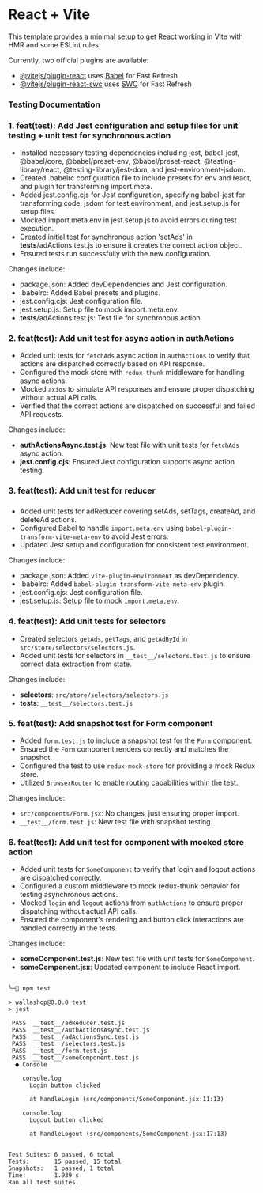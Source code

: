 # React + Vite

This template provides a minimal setup to get React working in Vite with HMR and some ESLint rules.

Currently, two official plugins are available:

- [@vitejs/plugin-react](https://github.com/vitejs/vite-plugin-react/blob/main/packages/plugin-react/README.md) uses [Babel](https://babeljs.io/) for Fast Refresh
- [@vitejs/plugin-react-swc](https://github.com/vitejs/vite-plugin-react-swc) uses [SWC](https://swc.rs/) for Fast Refresh

### Testing Documentation

### 1. feat(test): Add Jest configuration and setup files for unit testing + unit test for synchronous action

- Installed necessary testing dependencies including jest, babel-jest, @babel/core, @babel/preset-env, @babel/preset-react, @testing-library/react, @testing-library/jest-dom, and jest-environment-jsdom.
- Created .babelrc configuration file to include presets for env and react, and plugin for transforming import.meta.
- Added jest.config.cjs for Jest configuration, specifying babel-jest for transforming code, jsdom for test environment, and jest.setup.js for setup files.
- Mocked import.meta.env in jest.setup.js to avoid errors during test execution.
- Created initial test for synchronous action 'setAds' in **tests**/adActions.test.js to ensure it creates the correct action object.
- Ensured tests run successfully with the new configuration.

Changes include:

- package.json: Added devDependencies and Jest configuration.
- .babelrc: Added Babel presets and plugins.
- jest.config.cjs: Jest configuration file.
- jest.setup.js: Setup file to mock import.meta.env.
- **tests**/adActions.test.js: Test file for synchronous action.

### 2. feat(test): Add unit test for async action in authActions

- Added unit tests for `fetchAds` async action in `authActions` to verify that actions are dispatched correctly based on API response.
- Configured the mock store with `redux-thunk` middleware for handling async actions.
- Mocked `axios` to simulate API responses and ensure proper dispatching without actual API calls.
- Verified that the correct actions are dispatched on successful and failed API requests.

Changes include:

- **authActionsAsync.test.js**: New test file with unit tests for `fetchAds` async action.
- **jest.config.cjs**: Ensured Jest configuration supports async action testing.

### 3. feat(test): Add unit test for reducer

### 

- Added unit tests for adReducer covering setAds, setTags, createAd, and deleteAd actions.
- Configured Babel to handle `import.meta.env` using `babel-plugin-transform-vite-meta-env` to avoid Jest errors.
- Updated Jest setup and configuration for consistent test environment.

Changes include:

- package.json: Added `vite-plugin-environment` as devDependency.
- .babelrc: Added `babel-plugin-transform-vite-meta-env` plugin.
- jest.config.cjs: Jest configuration file.
- jest.setup.js: Setup file to mock `import.meta.env`.

### 4.  feat(test): Add unit tests for selectors

- Created selectors `getAds`, `getTags`, and `getAdById` in `src/store/selectors/selectors.js`.
- Added unit tests for selectors in `__test__/selectors.test.js` to ensure correct data extraction from state.

Changes include:

- **selectors**: `src/store/selectors/selectors.js`
- **tests**: `__test__/selectors.test.js`

### 5. feat(test): Add snapshot test for Form component

- Added `form.test.js` to include a snapshot test for the `Form` component.
- Ensured the `Form` component renders correctly and matches the snapshot.
- Configured the test to use `redux-mock-store` for providing a mock Redux store.
- Utilized `BrowserRouter` to enable routing capabilities within the test.

Changes include:

- `src/components/Form.jsx`: No changes, just ensuring proper import.
- `__test__/form.test.js`: New test file with snapshot testing.

### 6. feat(test): Add unit test for component with mocked store action

- Added unit tests for `SomeComponent` to verify that login and logout actions are dispatched correctly.
- Configured a custom middleware to mock redux-thunk behavior for testing asynchronous actions.
- Mocked `login` and `logout` actions from `authActions` to ensure proper dispatching without actual API calls.
- Ensured the component's rendering and button click interactions are handled correctly in the tests.

Changes include:

- **someComponent.test.js**: New test file with unit tests for `SomeComponent`.
- **someComponent.jsx**: Updated component to include React import.

```shell

╰─ npm test

> wallashop@0.0.0 test
> jest

 PASS  __test__/adReducer.test.js
 PASS  __test__/authActionsAsync.test.js
 PASS  __test__/adActionsSync.test.js
 PASS  __test__/selectors.test.js
 PASS  __test__/form.test.js
 PASS  __test__/someComponent.test.js
  ● Console

    console.log
      Login button clicked

      at handleLogin (src/components/SomeComponent.jsx:11:13)

    console.log
      Logout button clicked

      at handleLogout (src/components/SomeComponent.jsx:17:13)


Test Suites: 6 passed, 6 total
Tests:       15 passed, 15 total
Snapshots:   1 passed, 1 total
Time:        1.939 s
Ran all test suites.

```
